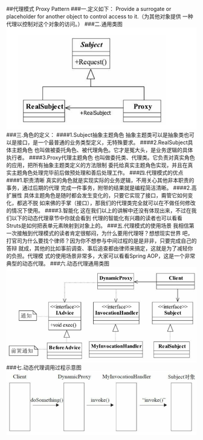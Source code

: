 ##代理模式  Proxy Pattern
###一.定义如下：
Provide a surrogate or placeholder for another object to control access to it.（为其他对象提供
一种代理以控制对这个对象的访问。）
###二.通用类图
![](.readMe_images/d26e08de.png)
###三.角色的定义：
####1.Subject抽象主题角色
抽象主题类可以是抽象类也可以是接口，是一个最普通的业务类型定义，无特殊要求。
####2.RealSubject具体主题角色
也叫做被委托角色、被代理角色。它才是冤大头，是业务逻辑的具体执行者。
####3.Proxy代理主题角色
也叫做委托类、代理类。它负责对真实角色的应用，把所有抽象主题类定义的方法限制
委托给真实主题角色实现，并且在真实主题角色处理完毕前后做预处理和善后处理工作。
###四.代理模式的优点
####1.职责清晰
真实的角色就是实现实际的业务逻辑，不用关心其他非本职责的事务，通过后期的代理
完成一件事务，附带的结果就是编程简洁清晰。
####2.高扩展性
具体主题角色是随时都会发生变化的，只要它实现了接口，甭管它如何变化，都逃不脱
如来佛的手掌（接口），那我们的代理类完全就可以在不做任何修改的情况下使用。
####3.智能化
这在我们以上的讲解中还没有体现出来，不过在我们以下的动态代理章节中你就会看到
代理的智能化有兴趣的读者也可以看看Struts是如何把表单元素映射到对象上的。
###五.代理模式的使用场景
我相信第一次接触到代理模式的读者肯定很郁闷，为什么要用代理呀？想想现实世界
吧，打官司为什么要找个律师？因为你不想参与中间过程的是是非非，只要完成自己的答辩
就成，其他的比如事前调查、事后追查都由律师来搞定，这就是为了减轻你的负担。代理模
式的使用场景非常多，大家可以看看Spring AOP，这是一个非常典型的动态代理。
###六.动态代理通用类图
![](.readMe_images/1c9811d2.png)
###七.动态代理调用过程示意图
![](.readMe_images/2d9c0c1a.png)